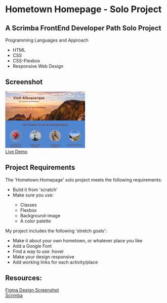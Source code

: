 # Hometown Homepage - Solo Project

 ## A Scrimba FrontEnd Developer Path Solo Project
Programming Languages and Approach
<ul>
<li>HTML</li>
<li>CSS</li>
<li>CSS-Flexbox</li>
 <li>Responsive Web Design</li>
</ul>
 
## Screenshot
<img src="Hometown Webpage Screenshot.png" width=50% height=50%><br>
 [Live Demo]( https://9tfdev-m2-solo-hometown-homepage.netlify.app/)
 
 ## Project Requirements
 The 'Hometown Homepage' solo project meets the following requirements:
 <ul>
 <li>Build it from 'scratch'</li>
 <li>Make sure you use:</li>
  <ul>
 <li>Classes</li>
 <li>Flexbox</li>
 <li>Background-image</li>
 <li>A color palette</li>
 </ul>
 </ul>
 
 My project includes the following 'stretch goals':
 <ul>
 <li>Make it about your own hometown, or whatever place you like</li>
 <li>Add a Google Font</li>
 <li>Find a way to use :hover</li>
  <li>Make your design responsive</li>
<li>Add working links for each activity/place</li>
 </ul>
 
 ##  Resources:
 
 [Figma Design Screenshot](https://github.com/famanakis/m02-solo-hometown-homepage/blob/main/figma-design.png)<br>
 [Scrimba](https://scrimba.com/)
 

 

